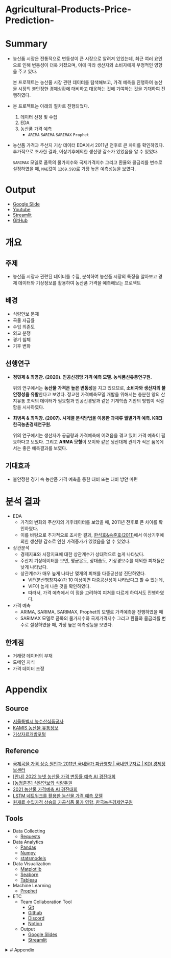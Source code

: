 # Agricultural-Products-Price-Prediction-

# Summary

- 농산품 시장은 전통적으로 변동성이 큰 시장으로 알려져 있었는데, 최근 여러 요인으로 인해 변동성이 더욱 커졌으며, 이에 따라 생산자와 소비자에게 부정적인 영향을 주고 있다.
    
    본 프로젝트는 농산품 시장 관련 데이터를 탐색해보고, 가격 예측을 진행하여 농산물 시장의 불안정한 경제상황에 대비하고 대응하는 것에 기여하는 것을 기대하여 진행하였다.
    
- 본 프로젝트는 아래의 절차로 진행되었다.
    1. 데이터 선정 및 수집
    2. EDA
    3. 농산품 가격 예측
        - `ARIMA` `SARIMA` `SARIMAX` `Prophet`
- 농산품 가격과 주산지 기상 데이터 EDA에서 2011년 전후로 큰 차이를 확인하였다. 추가적으로 조사한 결과, 이상기후에의한 생산량 감소가 있었음을 알 수 있었다.
    
    `SARIMAX` 모델로 품목의 물가지수와 국제가격지수 그리고 환율와 콜금리를 변수로 설정하였을 때,  `MAE`값이 `1269.593`로 가장 높은 예측성능을 보였다.
    

# Output

- [Google Slide](https://docs.google.com/presentation/d/1MiEM-Mo72EeKbuoDuNkexDcOcm00g1u__conYAksmgw/present)
- [Youtube](https://youtu.be/_8r2QF7Jzj8)
- [Streamlit](https://y0ungbinlee-test-1-main-gfhk1e.streamlit.app/)
- [GitHub](https://github.com/Sankamita3131/Agricultural-Products-Price-Prediction-)


# 개요

## 주제

- 농산품 시장과 관련된 데이터를 수집, 분석하여 농산품 시장의 특징을 알아보고 경제 데이터와 기상정보를 활용하여 농산품 가격을 예측해보는 프로젝트

## 배경

- 식량안보 문제
- 곡물 자급률
- 수입 의존도
- 외교 분쟁
- 경기 침체
- 기후 변화

## 선행연구

- **정민제 & 최영찬. (2020). 인공신경망 가격 예측 모델. 농식품신유통연구원.**
    
    위의 연구에서는 **농산물 가격은 높은 변동성**을 지고 있으므로, **소비자와 생산자의 불안정성을 유발**한다고 보았다. 정교한 가격예측모델 개발을 위해서는 충분한 양의 산지유통 조직의 데이터가 필요함과 인공신경망과 같은 기계학습 기반의 방법이 적절함을 시사하였다.
    
- **최병옥 & 최익창. (2007). 시계열 분석방법을 이용한 과채류 월별가격 예측. KREI 한국농촌경제연구원.**
    
    위의 연구에서는 생산자가 공급량과 가격예측에 어려움을 겪고 있어 가격 예측이 필요하다고 보았다.
    그리고  **ARMA 모형**이 오이와 같은 생산대체 관계가 적은 품목에서는 좋은 예측결과를 보였다.
    

## 기대효과
- 불안정한 경기 속 농산품 가격 예측을 통한 대비 또는 대비 방안 마련

# 분석 결과
- EDA
    - 가격의 변화와 주산지의 기후데이터를 보았을 때, 2011년 전후로 큰 차이를 확인하였다.
    - 이를 바탕으로 추가적으로 조사한 결과, [한석호&승준호(2011)](https://eiec.kdi.re.kr/policy/domesticView.do?ac=0000104350)에서 이상기후에의한 생산량 감소로 인한 가격증가가 있었음을 알 수 있었다.
- 상관분석
    - 경제지표와 시장지표에 대한 상관계수가 상대적으로 높게 나타났다.
    - 주산지 기상데이터를 보면, 평균온도, 상대습도, 기상경보수를 제외한 피쳐들은 낮게 나타났다.
    - 상관계수가 매우 높게 나타난 몇개의 피쳐를 다중공선성 진단하였다.
        - VIF(분산팽창지수)가 10 이상이면 다중공선성이 나타났다고 할 수 있는데,
        - VIF이 높게 나온 것을 확인하였다.
        - 따라서, 가격 예측에서 이 점을 고려하여 피쳐를 다르게 하여서도 진행하였다.
- 가격 예측
    - ARIMA, SARIMA, SARIMAX, Prophet의 모델로 가격예측을 진행하였을 때
    - SARIMAX 모델로 품목의 물가지수와 국제가격지수 그리고 환율와 콜금리를 변수로 설정하였을 때, 가장 높은 예측성능을 보였다.

## 한계점
- 거래량 데이터의 부재
- 도메인 지식
- 가격 데이터 조정

# Appendix
## Source
- [서울특별시 농수산식품공사](https://garak.co.kr/main/main.do)
- [KAMIS 농산물 유통정보](https://www.kamis.or.kr/customer/reference/openapi_list.do)
- [기상자료개방포털](https://data.kma.go.kr/cmmn/main.do)

## Reference
- [국제곡물 가격 상승 원인과 2011년 국내물가 파급영향 | 국내연구자료 | KDI 경제정보센터](https://eiec.kdi.re.kr/policy/domesticView.do?ac=0000104350)
- [[안내] 2022 농넷 농산물 가격 변동률 예측 AI 경진대회](https://aifactory.space/competition/data/2091)
- [[농정춘추] 식량안보와 식량주권](http://www.ikpnews.net/news/articleView.html?idxno=49373)
- [2021 농산물 가격예측 AI 경진대회](https://dacon.io/competitions/official/235801/data)
- [LSTM 네트워크를 활용한 농산물 가격 예측 모델](https://www.kci.go.kr/kciportal/ci/sereArticleSearch/ciSereArtiView.kci?sereArticleSearchBean.artiId=ART002409099)
- [원재료 수입가격 상승의 가공식품 물가 영향, 한국농촌경제연구원](https://library.krei.re.kr/pyxis-api/1/digital-files/7d2409e9-ff04-40dc-b0e2-ab646709c70a)

## Tools
- Data Collecting
    - [Requests](https://requests.readthedocs.io/)
- Data Analytics
    - [Pandas](https://pandas.pydata.org/)
    - [Numpy](https://numpy.org/)
    - [statsmodels](https://www.statsmodels.org/)
- Data Visualization
    - [Matplotlib](https://matplotlib.org/)
    - [Seaborn](https://seaborn.pydata.org/)
    - [Tableau](https://www.tableau.com/)
- Machine Learning
    - [Prophet](https://facebook.github.io/prophet/)
- ETC
    - Team Collaboration Tool
        - [Git](https://git-scm.com/)
        - [Github](https://github.com/)
        - [Discord](https://discord.com/)
        - [Notion](https://www.notion.so/)
    - Output
        - [Google Slides](https://www.google.com/slides/about/)
        - [Streamlit](https://streamlit.io/)

<details>
<summary># Appendix</summary>
<div markdown="1">


</div>
</details>
